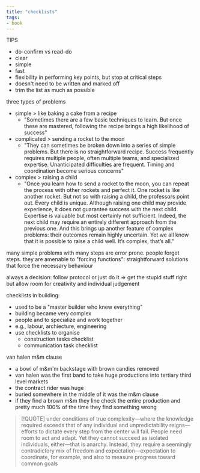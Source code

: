 ```yaml
---
title: "checklists"
tags: 
- book
---
```


TIPS
- do-confirm vs read-do
- clear
- simple
- fast
- flexibility in performing key points, but stop at critical steps
- doesn't need to be written and marked off
- trim the list as much as possible


three types of problems
- simple > like baking a cake from a recipe
	- "Sometimes there are a few basic techniques to learn. But once these are mastered, following the recipe brings a high likelihood of success"
- complicated > sending a rocket to the moon
	- "They can sometimes be broken down into a series of simple problems. But there is no straightforward recipe. Success frequently requires multiple people, often multiple teams, and specialized expertise. Unanticipated difficulties are frequent. Timing and coordination become serious concerns"
- complex > raising a child
	- "Once you learn how to send a rocket to the moon, you can repeat the process with other rockets and perfect it. One rocket is like another rocket. But not so with raising a child, the professors point out. Every child is unique. Although raising one child may provide experience, it does not guarantee success with the next child. Expertise is valuable but most certainly not sufficient. Indeed, the next child may require an entirely different approach from the previous one. And this brings up another feature of complex problems: their outcomes remain highly uncertain. Yet we all know that it is possible to raise a child well. It’s complex, that’s all."

many simple problems with many steps are error prone. people forget steps. they are amenable to "forcing functions": straightforward solutions that force the necessary behaviour

always a decision: follow protocol or just do it ⇒ get the stupid stuff right but allow room for creativity and individual judgement

checklists in building:
- used to be a "master builder who knew everything"
- building became very complex
- people and to specialize and work together
- e.g., labour, archiecture, engineering
- use checklists to organise 
	- construction tasks checklist
	- communication task checklist


van halen m&m clause
- a bowl of m&m'm backstage with brown candies removed
- van halen was the first band to take huge productions into tertiary third level markets
- the contract rider was huge
- buried somewhere in the middle of it was the m&m clause
- if they find a brown m&m they line check the entire production and pretty much 100% of the time they find something wrong

> [!QUOTE] under conditions of true complexity—where the knowledge required exceeds that of any individual and unpredictability reigns—efforts to dictate every step from the center will fail. People need room to act and adapt. Yet they cannot succeed as isolated individuals, either—that is anarchy. Instead, they require a seemingly contradictory mix of freedom and expectation—expectation to coordinate, for example, and also to measure progress toward common goals


